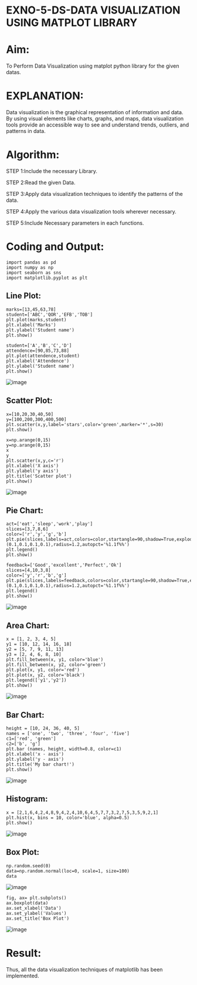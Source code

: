 # EXNO-5-DS-DATA VISUALIZATION USING MATPLOT LIBRARY

# Aim:
  To Perform Data Visualization using matplot python library for the given datas.

# EXPLANATION:
Data visualization is the graphical representation of information and data. By using visual elements like charts, graphs, and maps, data visualization tools provide an accessible way to see and understand trends, outliers, and patterns in data.

# Algorithm:
STEP 1:Include the necessary Library.

STEP 2:Read the given Data.

STEP 3:Apply data visualization techniques to identify the patterns of the data.

STEP 4:Apply the various data visualization tools wherever necessary.

STEP 5:Include Necessary parameters in each functions.

# Coding and Output:

```
import pandas as pd
import numpy as np
import seaborn as sns
import matplotlib.pyplot as plt
```

## Line Plot:

```
marks=[13,45,63,78]
student=['ABC','QOR','EFB','TOB']
plt.plot(marks,student)
plt.xlabel('Marks')
plt.ylabel('Student name')
plt.show()

student=['A','B','C','D']
attendence=[90,85,73,88]
plt.plot(attendence,student)
plt.xlabel('Attendence')
plt.ylabel('Student name')
plt.show()
```
![image](https://github.com/Sriram8452/EXNO-5-DS/assets/118708032/915713f5-50b1-4013-8037-3a9cc599f291)

## Scatter Plot:

```
x=[10,20,30,40,50]
y=[100,200,300,400,500]
plt.scatter(x,y,label='stars',color='green',marker='*',s=30)
plt.show()

x=np.arange(0,15)
y=np.arange(0,15)
x
y
plt.scatter(x,y,c='r')
plt.xlabel('X axis')
plt.ylabel('y axis')
plt.title('Scatter plot')
plt.show()
```
![image](https://github.com/Sriram8452/EXNO-5-DS/assets/118708032/7fab8701-3aee-4b5a-b729-cb82a6c2dd16)

## Pie Chart:

```
act=['eat','sleep','work','play']
slices=[3,7,8,6]
color=['r','y','g','b']
plt.pie(slices,labels=act,colors=color,startangle=90,shadow=True,explode=(0.1,0.1,0.1,0.1),radius=1.2,autopct='%1.1f%%')
plt.legend()
plt.show()

feedback=['Good','excellent','Perfect','Ok']
slices=[4,10,3,8]
color=['y','r','b','g']
plt.pie(slices,labels=feedback,colors=color,startangle=90,shadow=True,explode=(0.1,0.1,0.1,0.1),radius=1.2,autopct='%1.1f%%')
plt.legend()
plt.show()
```
![image](https://github.com/Sriram8452/EXNO-5-DS/assets/118708032/a16d81be-4162-41f0-ba84-7d43883c3248)

## Area Chart:

```
x = [1, 2, 3, 4, 5]
y1 = [10, 12, 14, 16, 18]
y2 = [5, 7, 9, 11, 13]
y3 = [2, 4, 6, 8, 10]
plt.fill_between(x, y1, color='blue')
plt.fill_between(x, y2, color='green')
plt.plot(x, y1, color='red')
plt.plot(x, y2, color='black')
plt.legend(['y1','y2'])
plt.show()
```
![image](https://github.com/Sriram8452/EXNO-5-DS/assets/118708032/9d90b6c9-70ac-4f52-bec1-975fafa4afc7)

## Bar Chart:

```
height = [10, 24, 36, 40, 5]
names = ['one', 'two', 'three', 'four', 'five']
c1=['red', 'green'] 
c2=['b', 'g']
plt.bar (names, height, width=0.8, color=c1)
plt.xlabel('x - axis')
plt.ylabel('y - axis')
plt.title('My bar chart!')
plt.show()
```
![image](https://github.com/Sriram8452/EXNO-5-DS/assets/118708032/6685a45c-7ed2-44c4-8730-3a2e55acf7e3)

## Histogram:

```
x = [2,1,6,4,2,4,8,9,4,2,4,10,6,4,5,7,7,3,2,7,5,3,5,9,2,1]
plt.hist(x, bins = 10, color='blue', alpha=0.5)
plt.show()
```
![image](https://github.com/Sriram8452/EXNO-5-DS/assets/118708032/c7d07305-db41-438c-8585-81346fead120)

## Box Plot:

```
np.random.seed(0)
data=np.random.normal(loc=0, scale=1, size=100)
data
```
![image](https://github.com/Sriram8452/EXNO-5-DS/assets/118708032/1073572a-2c3a-487c-a1b8-efdbc595ac91)

```
fig, ax= plt.subplots()
ax.boxplot(data)
ax.set_xlabel('Data')
ax.set_ylabel('Values')
ax.set_title('Box Plot')
```
![image](https://github.com/Sriram8452/EXNO-5-DS/assets/118708032/3e04e28b-5a0e-412e-ad52-ecda68c69561)



# Result:

Thus, all the data visualization techniques of matplotlib has been implemented.
